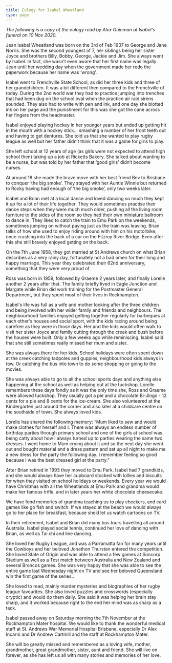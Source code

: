 ```yaml
---
title: Eulogy for Isabel Wheatland
type: page
---
```


*The following is a copy of the eulogy read by Alex Guinman at Isabel's funeral on 10 Nov 2020.*

Jean Isabel Wheatland was born on the 3rd of Feb 1937 to George and Jane Norris.  She was the second youngest of 7, her siblings being her sister Joyce and brothers Billy, Bobby, George, Jackie and Jim. She always went by Isabel. In fact, she wasn’t even aware that her first name was legally Jean until her wedding day when the government made her redo the paperwork because her name was ‘wrong’. 
  
Isabel went to Frenchville State School, as did her three kids and three of her grandchildren. It was a bit different then compared to the Frenchville of today. During the 2nd world war they had to practice jumping into trenches that had been dug on the school oval when the practice air raid sirens sounded. They also had to write with pen and ink, and one day she blotted ink on her page and the punishment for this was she got the cane across her fingers from the headmaster.
 
Isabel enjoyed playing hockey in her younger years but ended up getting hit in the mouth with a hockey stick... smashing a number of her front teeth out and having to get dentures. She told us that she wanted to play rugby league as well but her father didn’t think that it was a game for girls to play.

She left school at 12 years of age (as girls were not expected to attend high school then) taking up a job at Ricketts Bakery. She talked about wanting to be a nurse, but was told by her father that ‘good girls’ didn’t become nurses.  

At around 18 she made the brave move with her best friend Bev to Brisbane to conquer ‘the big smoke’. They stayed with her Auntie Winnie but returned to Rocky having had enough of ‘the big smoke’, only two weeks later.

Isabel and Brian met at a local dance and loved dancing so much they kept it up for a lot of their life together. They would sometimes practise their dance steps when they were much much older, pushing all the living room furniture to the sides of the room so they had their own miniature ballroom to dance in. They liked to catch the train to Emu Park on the weekends,  sometimes jumping on without paying just as the train was leaving. Brian talks of how she used to enjoy riding around with him on his motorbike, once crashing into the back of a car on the Fitzroy River Bridge. Even after this she still bravely enjoyed getting on the back.

On the 7th June 1958, they got married at St Andrews church on what Brian describes as a very rainy day, fortunately not a bad omen for their long and happy marriage. This year they celebrated their 62nd anniversary, something that they were very proud of. 

Ross was born in 1959, followed by Graeme 2 years later, and finally Lorelle another 2 years after that. The family briefly lived in Eagle Junction and Margate while Brian did work training for the Postmaster General Department, but they spent most of their lives in Rockhampton.
 
Isabel's life was full as a wife and mother looking after the three children and being involved with her wider family and friends and neighbours. The neighbourhood families enjoyed getting together regularly for barbeques at each other's houses and social sport, with the kids racing around being carefree as they were in those days. Her and the kids would often walk to visit her sister Joyce and family cutting through the creek and bush before the houses were built. Only a few weeks ago while reminiscing, Isabel said that she still sometimes really missed her mum and sister. 

She was always there for her kids. School holidays were often spent down at the creek catching tadpoles and guppies, neighbourhood kids always in tow. Or catching the bus into town to do some shopping or going to the movies. 

She was always able to go to all the school sports days and anything else happening at the school as well as helping out at the tuckshop. Lorelle remembers these days fondly as it was the only time she, Ross and Graeme were allowed tuckshop. They usually got a pie and a chocolate Bi-Jingo - 12 cents for a pie and 8 cents for the ice-cream. She also volunteered at the Kindergarten just around the corner and also later at a childcare centre on the southside of town. She always loved kids.

Lorelle has shared the following memory: “Mum liked to sew and would make clothes for herself and I. There was always an endless number of birthday parties through primary school and one of the girls at school was being catty about how I always turned up to parties wearing the same two dresses. I went home to Mum crying about it and so the next day she went out and bought material and a dress pattern and sat up all night to make me a new dress for the party the following day. I remember feeling so good because I was the best dressed girl at the party.”


After Brian retired in 1993 they moved to Emu Park. Isabel had 7 grandkids, and she would always have her cupboard stocked with lollies and biscuits for when they visited on school holidays or weekends. Every year we would have Christmas with all the Wheatlands at Emu Park and grandma would make her famous trifle, and in later years her white chocolate cheesecake.

We have fond memories of grandma teaching us to play checkers, and card games like go fish and switch. If we stayed at the beach we would always go to her place for breakfast, because she’d let us watch cartoons on TV. 

In their retirement, Isabel and Brian did many bus tours travelling all around Australia. Isabel played social tennis, continued her love of dancing with Brian, as well as Tai chi and line dancing.
 
She loved her Rugby League, and was a Parramatta fan for many years until the Cowboys and  her beloved Jonathon Thursten entered the competition. She loved State of Origin and was able to attend a few games at Suncorp Stadium as well as a Test match between Australia and New Zealand and several Broncos games. She was very happy that she was able to see the entire game last Wednesday night on TV and see her beloved Queensland win the first game of the series..

She loved to read, mainly murder mysteries and biographies of her rugby league favourites. She also loved puzzles and crosswords (especially cryptic) and would do them daily. She said it was helping her brain stay sharp, and it worked because right to the end her mind was as sharp as a tack.

Isabel passed away on Saturday morning the 7th November at the Rockhampton Mater hospital. We would like to thank the wonderful medical staff at St. Andrews War Memorial Hospital Brisbane, especially Dr Alex Incarni and Dr Andrew Cartmill and the staff at Rockhampton Mater.    
 
She will be greatly missed and remembered as a loving wife, mother, grandmother, great grandmother, sister, aunt and friend. She will live on forever, as she has left us all with many stories and memories of her love.


